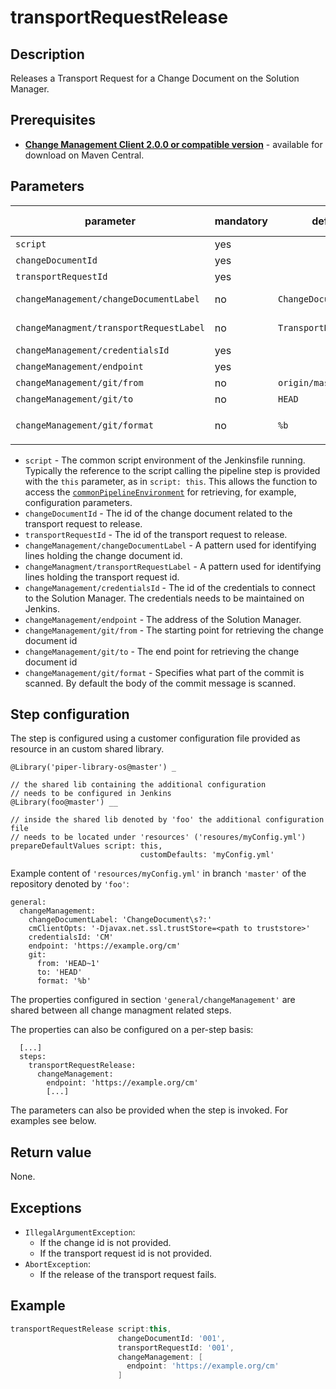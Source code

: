 # transportRequestRelease

## Description
Releases a Transport Request for a Change Document on the Solution Manager.

## Prerequisites
* **[Change Management Client 2.0.0 or compatible version](http://central.maven.org/maven2/com/sap/devops/cmclient/dist.cli/)** - available for download on Maven Central.

## Parameters
| parameter        | mandatory | default                                                | possible values    |
| -----------------|-----------|--------------------------------------------------------|--------------------|
| `script`        | yes       |                                                    |                    |
| `changeDocumentId`        | yes       |                                                    |                    |
| `transportRequestId`| yes   |                                                    |                    |
| `changeManagement/changeDocumentLabel`        | no        | `ChangeDocument\s?:`                                   | regex pattern      |
| `changeManagment/transportRequestLabel`        | no        | `TransportRequest\s?:`                                   | regex pattern |
| `changeManagement/credentialsId`    | yes       |                                                        |                    |
| `changeManagement/endpoint`         | yes       |                                                        |                    |
| `changeManagement/git/from`         | no        | `origin/master`                                        |                    |
| `changeManagement/git/to`           | no        | `HEAD`                                                 |                    |
| `changeManagement/git/format`        | no        | `%b`                                                   | see `git log --help` |

* `script` - The common script environment of the Jenkinsfile running. Typically the reference to the script calling the pipeline step is provided with the `this` parameter, as in `script: this`. This allows the function to access the [`commonPipelineEnvironment`](commonPipelineEnvironment.md) for retrieving, for example, configuration parameters.
* `changeDocumentId` - The id of the change document related to the transport request to release.
* `transportRequestId` - The id of the transport request to release.
* `changeManagement/changeDocumentLabel` - A pattern used for identifying lines holding the change document id.
* `changeManagment/transportRequestLabel` - A pattern used for identifying lines holding the transport request id.
* `changeManagement/credentialsId` - The id of the credentials to connect to the Solution Manager. The credentials needs to be maintained on Jenkins.
* `changeManagement/endpoint` - The address of the Solution Manager.
* `changeManagement/git/from` - The starting point for retrieving the change document id
* `changeManagement/git/to` - The end point for retrieving the change document id
* `changeManagement/git/format` - Specifies what part of the commit is scanned. By default the body of the commit message is scanned.

## Step configuration
The step is configured using a customer configuration file provided as
resource in an custom shared library.

```
@Library('piper-library-os@master') _

// the shared lib containing the additional configuration
// needs to be configured in Jenkins
@Library(foo@master') __

// inside the shared lib denoted by 'foo' the additional configuration file
// needs to be located under 'resources' ('resoures/myConfig.yml')
prepareDefaultValues script: this,
                             customDefaults: 'myConfig.yml'
```

Example content of ```'resources/myConfig.yml'``` in branch ```'master'``` of the repository denoted by
```'foo'```:

```
general:
  changeManagement:
    changeDocumentLabel: 'ChangeDocument\s?:'
    cmClientOpts: '-Djavax.net.ssl.trustStore=<path to truststore>'
    credentialsId: 'CM'
    endpoint: 'https://example.org/cm'
    git:
      from: 'HEAD~1'
      to: 'HEAD'
      format: '%b'
```

The properties configured in section `'general/changeManagement'` are shared between all change managment related steps.

The properties can also be configured on a per-step basis:

```
  [...]
  steps:
    transportRequestRelease:
      changeManagement:
        endpoint: 'https://example.org/cm'
        [...]
```

The parameters can also be provided when the step is invoked. For examples see below.

## Return value
None.

## Exceptions
* `IllegalArgumentException`:
    * If the change id is not provided.
    * If the transport request id is not provided.
* `AbortException`:
    * If the release of the transport request fails.

## Example
```groovy
transportRequestRelease script:this,
                        changeDocumentId: '001',
                        transportRequestId: '001',
                        changeManagement: [
                          endpoint: 'https://example.org/cm'
                        ]
```

